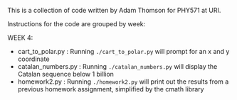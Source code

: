 This is a collection of code written by Adam Thomson for PHY571 at URI.

Instructions for the code are grouped by week:

WEEK 4:
- cart_to_polar.py : Running `./cart_to_polar.py` will prompt for an x and y coordinate
- catalan_numbers.py : Running `./catalan_numbers.py` will display the Catalan sequence below 1 billion
- homework2.py : Running `./homework2.py` will print out the results from a previous homework assignment, simplified by the cmath library